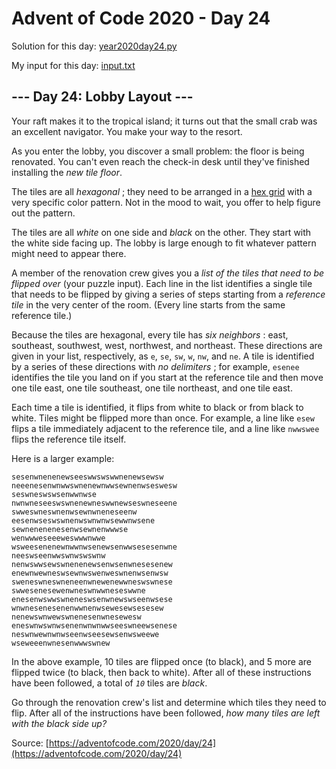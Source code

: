 # Advent of Code 2020 - Day 24

Solution for this day: [year2020day24.py](year2020day24.py)

My input for this day: [input.txt](input.txt)

## \--- Day 24: Lobby Layout ---

Your raft makes it to the tropical island; it turns out that the small crab
was an excellent navigator. You make your way to the resort.

As you enter the lobby, you discover a small problem: the floor is being
renovated. You can't even reach the check-in desk until they've finished
installing the _new tile floor_.

The tiles are all _hexagonal_ ; they need to be arranged in a [hex
grid](https://en.wikipedia.org/wiki/Hexagonal_tiling) with a very specific
color pattern. Not in the mood to wait, you offer to help figure out the
pattern.

The tiles are all _white_ on one side and _black_ on the other. They start
with the white side facing up. The lobby is large enough to fit whatever
pattern might need to appear there.

A member of the renovation crew gives you a _list of the tiles that need to be
flipped over_ (your puzzle input). Each line in the list identifies a single
tile that needs to be flipped by giving a series of steps starting from a
_reference tile_ in the very center of the room. (Every line starts from the
same reference tile.)

Because the tiles are hexagonal, every tile has _six neighbors_ : east,
southeast, southwest, west, northwest, and northeast. These directions are
given in your list, respectively, as `e`, `se`, `sw`, `w`, `nw`, and `ne`. A
tile is identified by a series of these directions with _no delimiters_ ; for
example, `esenee` identifies the tile you land on if you start at the
reference tile and then move one tile east, one tile southeast, one tile
northeast, and one tile east.

Each time a tile is identified, it flips from white to black or from black to
white. Tiles might be flipped more than once. For example, a line like `esew`
flips a tile immediately adjacent to the reference tile, and a line like
`nwwswee` flips the reference tile itself.

Here is a larger example:

    
    
    sesenwnenenewseeswwswswwnenewsewsw
    neeenesenwnwwswnenewnwwsewnenwseswesw
    seswneswswsenwwnwse
    nwnwneseeswswnenewneswwnewseswneseene
    swweswneswnenwsewnwneneseenw
    eesenwseswswnenwswnwnwsewwnwsene
    sewnenenenesenwsewnenwwwse
    wenwwweseeeweswwwnwwe
    wsweesenenewnwwnwsenewsenwwsesesenwne
    neeswseenwwswnwswswnw
    nenwswwsewswnenenewsenwsenwnesesenew
    enewnwewneswsewnwswenweswnenwsenwsw
    sweneswneswneneenwnewenewwneswswnese
    swwesenesewenwneswnwwneseswwne
    enesenwswwswneneswsenwnewswseenwsese
    wnwnesenesenenwwnenwsewesewsesesew
    nenewswnwewswnenesenwnesewesw
    eneswnwswnwsenenwnwnwwseeswneewsenese
    neswnwewnwnwseenwseesewsenwsweewe
    wseweeenwnesenwwwswnew
    

In the above example, 10 tiles are flipped once (to black), and 5 more are
flipped twice (to black, then back to white). After all of these instructions
have been followed, a total of _`10`_ tiles are _black_.

Go through the renovation crew's list and determine which tiles they need to
flip. After all of the instructions have been followed, _how many tiles are
left with the black side up?_



Source: [https://adventofcode.com/2020/day/24](https://adventofcode.com/2020/day/24)

